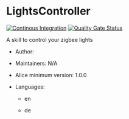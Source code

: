 # LightsController

[![Continous Integration](https://gitlab.com/project-alice-assistant/skills/skill_LightsController/badges/master/pipeline.svg)](https://gitlab.com/project-alice-assistant/skills/skill_LightsController/pipelines/latest) [![Quality Gate Status](https://sonarcloud.io/api/project_badges/measure?project=project-alice-assistant_skill_LightsController&metric=alert_status)](https://sonarcloud.io/dashboard?id=project-alice-assistant_skill_LightsController)

A skill to control your zigbee lights

- Author: 
- Maintainers: N/A
- Alice minimum version: 1.0.0
- Languages:

  - en

  - de
